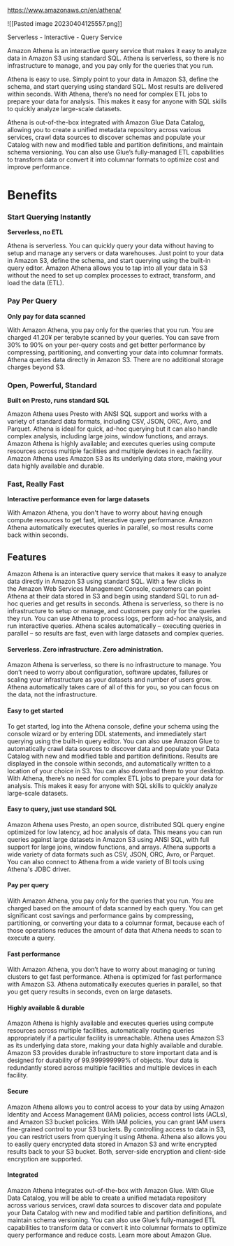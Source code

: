 https://www.amazonaws.cn/en/athena/

![[Pasted image 20230404125557.png]]

Serverless - Interactive - Query Service

Amazon Athena is an interactive query service that makes it easy to analyze data in Amazon S3 using standard SQL. Athena is serverless, so there is no infrastructure to manage, and you pay only for the queries that you run.

Athena is easy to use. Simply point to your data in Amazon S3, define the schema, and start querying using standard SQL. Most results are delivered within seconds. With Athena, there’s no need for complex ETL jobs to prepare your data for analysis. This makes it easy for anyone with SQL skills to quickly analyze large-scale datasets.

Athena is out-of-the-box integrated with Amazon Glue Data Catalog, allowing you to create a unified metadata repository across various services, crawl data sources to discover schemas and populate your Catalog with new and modified table and partition definitions, and maintain schema versioning. You can also use Glue’s fully-managed ETL capabilities to transform data or convert it into columnar formats to optimize cost and improve performance.

# Benefits

### Start Querying Instantly

**Serverless, no ETL**

Athena is serverless. You can quickly query your data without having to setup and manage any servers or data warehouses. Just point to your data in Amazon S3, define the schema, and start querying using the built-in query editor. Amazon Athena allows you to tap into all your data in S3 without the need to set up complex processes to extract, transform, and load the data (ETL).

### Pay Per Query

**Only pay for data scanned**

With Amazon Athena, you pay only for the queries that you run. You are charged 41.20¥ per terabyte scanned by your queries. You can save from 30% to 90% on your per-query costs and get better performance by compressing, partitioning, and converting your data into columnar formats. Athena queries data directly in Amazon S3. There are no additional storage charges beyond S3.  

### Open, Powerful, Standard

**Built on Presto, runs standard SQL**

Amazon Athena uses Presto with ANSI SQL support and works with a variety of standard data formats, including CSV, JSON, ORC, Avro, and Parquet. Athena is ideal for quick, ad-hoc querying but it can also handle complex analysis, including large joins, window functions, and arrays. Amazon Athena is highly available; and executes queries using compute resources across multiple facilities and multiple devices in each facility. Amazon Athena uses Amazon S3 as its underlying data store, making your data highly available and durable.

### Fast, Really Fast

**Interactive performance even for large datasets**

With Amazon Athena, you don't have to worry about having enough compute resources to get fast, interactive query performance. Amazon Athena automatically executes queries in parallel, so most results come back within seconds.

## Features

Amazon Athena is an interactive query service that makes it easy to analyze data directly in Amazon S3 using standard SQL. With a few clicks in the Amazon Web Services Management Console, customers can point Athena at their data stored in S3 and begin using standard SQL to run ad-hoc queries and get results in seconds. Athena is serverless, so there is no infrastructure to setup or manage, and customers pay only for the queries they run. You can use Athena to process logs, perform ad-hoc analysis, and run interactive queries. Athena scales automatically – executing queries in parallel – so results are fast, even with large datasets and complex queries.  

#### Serverless. Zero infrastructure. Zero administration.

Amazon Athena is serverless, so there is no infrastructure to manage. You don’t need to worry about configuration, software updates, failures or scaling your infrastructure as your datasets and number of users grow. Athena automatically takes care of all of this for you, so you can focus on the data, not the infrastructure.  

#### Easy to get started

To get started, log into the Athena console, define your schema using the console wizard or by entering DDL statements, and immediately start querying using the built-in query editor. You can also use Amazon Glue to automatically crawl data sources to discover data and populate your Data Catalog with new and modified table and partition definitions. Results are displayed in the console within seconds, and automatically written to a location of your choice in S3. You can also download them to your desktop. With Athena, there’s no need for complex ETL jobs to prepare your data for analysis. This makes it easy for anyone with SQL skills to quickly analyze large-scale datasets.  

#### Easy to query, just use standard SQL

Amazon Athena uses Presto, an open source, distributed SQL query engine optimized for low latency, ad hoc analysis of data. This means you can run queries against large datasets in Amazon S3 using ANSI SQL, with full support for large joins, window functions, and arrays. Athena supports a wide variety of data formats such as CSV, JSON, ORC, Avro, or Parquet. You can also connect to Athena from a wide variety of BI tools using Athena's JDBC driver.  

#### Pay per query

With Amazon Athena, you pay only for the queries that you run. You are charged based on the amount of data scanned by each query. You can get significant cost savings and performance gains by compressing, partitioning, or converting your data to a columnar format, because each of those operations reduces the amount of data that Athena needs to scan to execute a query.  

#### Fast performance

With Amazon Athena, you don’t have to worry about managing or tuning clusters to get fast performance. Athena is optimized for fast performance with Amazon S3. Athena automatically executes queries in parallel, so that you get query results in seconds, even on large datasets.

#### Highly available & durable

Amazon Athena is highly available and executes queries using compute resources across multiple facilities, automatically routing queries appropriately if a particular facility is unreachable. Athena uses Amazon S3 as its underlying data store, making your data highly available and durable. Amazon S3 provides durable infrastructure to store important data and is designed for durability of 99.999999999% of objects. Your data is redundantly stored across multiple facilities and multiple devices in each facility.  

#### Secure

Amazon Athena allows you to control access to your data by using Amazon Identity and Access Management (IAM) policies, access control lists (ACLs), and Amazon S3 bucket policies. With IAM policies, you can grant IAM users fine-grained control to your S3 buckets. By controlling access to data in S3, you can restrict users from querying it using Athena. Athena also allows you to easily query encrypted data stored in Amazon S3 and write encrypted results back to your S3 bucket. Both, server-side encryption and client-side encryption are supported.  

#### Integrated

Amazon Athena integrates out-of-the-box with Amazon Glue. With Glue Data Catalog, you will be able to create a unified metadata repository across various services, crawl data sources to discover data and populate your Data Catalog with new and modified table and partition definitions, and maintain schema versioning. You can also use Glue’s fully-managed ETL capabilities to transform data or convert it into columnar formats to optimize query performance and reduce costs. Learn more about Amazon Glue.